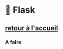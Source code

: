 # 📁 Flask
[retour à l'accueil](https://github.com/h4r1cX/NSIpedia/blob/main/accueil.md)
---

### A faire
